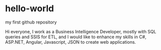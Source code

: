 # hello-world
my first github repository

Hi everyone, 
I work as a Business Intelligence Developer, mostly with SQL queries and SSIS for ETL, and I would like to enhance my skills in C#, ASP.NET, Angular, Javascript, JSON to create web applications.  
